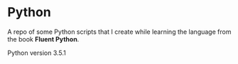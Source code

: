 Python
===

A repo of some Python scripts that I create while learning the language from the book **Fluent Python**.

Python version 3.5.1